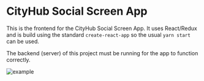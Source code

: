 # CityHub Social Screen App

This is the frontend for the CityHub Social Screen App. It uses React/Redux and is build using the standard `create-react-app` so the usual `yarn start` can be used.

The backend (server) of this project must be running for the app to function correctly.

![example](https://media.giphy.com/media/8cvdL9i1BFLYoRm9Mr/giphy.gif)

